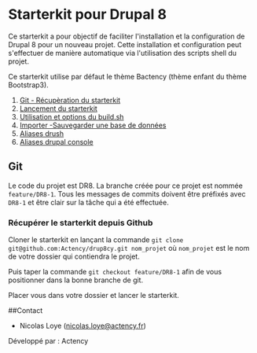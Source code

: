 # Starterkit pour Drupal 8


Ce starterkit a pour objectif de faciliter l'installation et la configuration de Drupal 8 pour un nouveau projet. Cette installation et configuration peut s'effectuer de manière automatique via l'utilisation des scripts shell du projet.

Ce starterkit utilise par défaut le thème Bactency (thème enfant du thème Bootstrap3).


1. [Git - Récupèration du starterkit](#git)
2. [Lancement du starterkit](scripts/drupal/LISEZMOI.md)
3. [Utilisation et options du build.sh](scripts/drupal/LISEZMOI.md)
3. [Importer -Sauvegarder une base de données](data/LISEZMOI.md)
4. [Aliases drush]()
5. [Aliases drupal console]()

## Git <a id="git"></a>
Le code du projet est DR8. La branche créée pour ce projet est nommée `feature/DR8-1`.
Tous les messages de commits doivent être préfixés avec `DR8-1` et être clair sur la tâche qui a été effectuée.

### Récupérer le starterkit depuis Github

Cloner le starterkit en lançant la commande `git clone git@github.com:Actency/drup8cy.git nom_projet` où `nom_projet` est le nom de votre dossier qui contiendra le projet.

Puis taper la commande `git checkout feature/DR8-1` afin de vous positionner dans la bonne branche de git.

Placer vous dans votre dossier et lancer le starterkit.

##Contact
- Nicolas Loye (nicolas.loye@actency.fr)

Développé par : Actency
